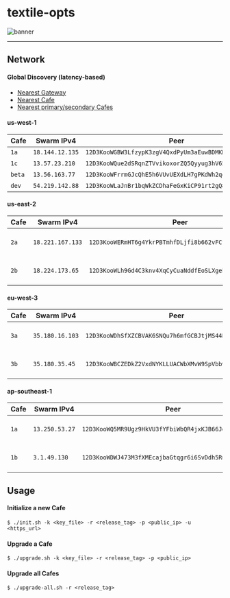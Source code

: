 # textile-opts

![banner](https://s3.amazonaws.com/textile.public/Textile_Logo_Horizontal.png)

---

## Network

#### Global Discovery (latency-based)

- [Nearest Gateway](https://gateway.textile.cafe)
- [Nearest Cafe](https://gateway.textile.cafe/cafe)
- [Nearest primary/secondary Cafes](https://gateway.textile.cafe/cafes)

#### us-west-1

| Cafe | Swarm IPv4 | Peer | API | Gateway |
| --- | --- | --- | --- | --- |
| `1a` | `18.144.12.135` | `12D3KooWGBW3LfzypK3zgV4QxdPyUm3aEuwBDMKRRpCPm9FrJvar` | [us-west-1a](https://us-west-1a.textile.cafe) | [us-west-1](https://gateway.us-west-1.textile.cafe) |
| `1c` | `13.57.23.210` | `12D3KooWQue2dSRqnZTVvikoxorZQ5Qyyug3hV65rYnWYpYsNMRE` | [us-west-1c](https://us-west-1c.textile.cafe) | [us-west-1](https://gateway.us-west-1.textile.cafe) |
| `beta` | `13.56.163.77` | `12D3KooWFrrmGJcQhE5h6VUvUEXdLH7gPKdWh2q4CEM62rFGcFpr` | [13.56.163.77:40601](http://13.56.163.77:40601) | [13.56.163.77:5050](http://13.56.163.77:5050) |
| `dev` | `54.219.142.88` | `12D3KooWLaJnBr1bqWkZCDhaFeGxKiCP91rt2gQ8rn7Lx7kcKAMY` | [54.219.142.88:40601](http://54.219.142.88:40601) | [54.219.142.88:5050](http://54.219.142.88:5050) |

#### us-east-2

| Cafe | Swarm IPv4 | Peer | API | Gateway |
| --- | --- | --- | --- | --- |
| `2a` | `18.221.167.133` | `12D3KooWERmHT6g4YkrPBTmhfDLjfi8b662vFCfvBXqzcdkPGQn1` | [us-east-2a](https://us-east-2a.textile.cafe) | [us-east-2](https://gateway.us-east-2.textile.cafe) |
| `2b` | `18.224.173.65` | `12D3KooWLh9Gd4C3knv4XqCyCuaNddfEoSLXgekVJzRyC5vsjv5d` | [us-east-2b](https://us-east-2b.textile.cafe) | [us-east-2](https://gateway.us-east-2.textile.cafe) |

#### eu-west-3

| Cafe | Swarm IPv4 | Peer | API | Gateway |
| --- | --- | --- | --- | --- |
| `3a` | `35.180.16.103` | `12D3KooWDhSfXZCBVAK6SNQu7h6mfGCBJtjMS44PW5YA5YCjVmjB` | [eu-west-3a](https://eu-west-3a.textile.cafe) | [eu-west-3](https://gateway.eu-west-3.textile.cafe) |
| `3b` | `35.180.35.45` | `12D3KooWBCZEDkZ2VxdNYKLLUACWbXMvW9SpVbbvoFR9CtH4qJv9` | [eu-west-3b](https://eu-west-3b.textile.cafe) | [eu-west-3](https://gateway.eu-west-3.textile.cafe) |

#### ap-southeast-1

| Cafe | Swarm IPv4 | Peer | API | Gateway |
| --- | --- | --- | --- | --- |
| `1a` | `13.250.53.27` | `12D3KooWQ5MR9Ugz9HkVU3fYFbiWbQR4jxKJB66JoSY7nP5ShsqQ` | [ap-southeast-1a](https://ap-southeast-1a.textile.cafe) | [ap-southeast-1](https://gateway.ap-southeast-1.textile.cafe) |
| `1b` | `3.1.49.130` | `12D3KooWDWJ473M3fXMEcajbaGtqgr6i6SvDdh5Ru9i5ZzoJ9Qy8` | [ap-southeast-1b](https://ap-southeast-1b.textile.cafe) | [ap-southeast-1](https://gateway.ap-southeast-1.textile.cafe) |

## Usage

#### Initialize a new Cafe

```
$ ./init.sh -k <key_file> -r <release_tag> -p <public_ip> -u <https_url>
```

#### Upgrade a Cafe

```
$ ./upgrade.sh -k <key_file> -r <release_tag> -p <public_ip>
```

#### Upgrade all Cafes

```
$ ./upgrade-all.sh -r <release_tag>
```
